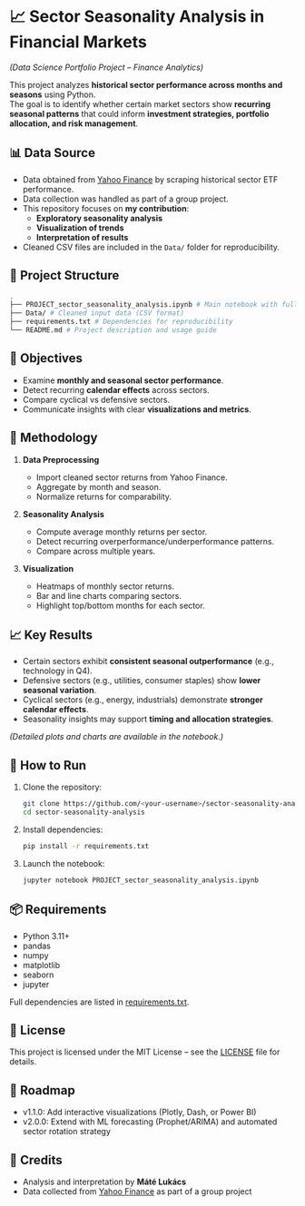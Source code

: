 # 📈 Sector Seasonality Analysis in Financial Markets

*(Data Science Portfolio Project – Finance Analytics)*

This project analyzes **historical sector performance across months and seasons** using Python.  
The goal is to identify whether certain market sectors show **recurring seasonal patterns** that could inform **investment strategies, portfolio allocation, and risk management**.


## 📊 Data Source
- Data obtained from [Yahoo Finance](https://finance.yahoo.com/) by scraping historical sector ETF performance.  
- Data collection was handled as part of a group project.  
- This repository focuses on **my contribution**:  
  - **Exploratory seasonality analysis**  
  - **Visualization of trends**  
  - **Interpretation of results**  
- Cleaned CSV files are included in the `Data/` folder for reproducibility.

## 📁 Project Structure
```bash
.
├── PROJECT_sector_seasonality_analysis.ipynb # Main notebook with full analysis
├── Data/ # Cleaned input data (CSV format)
├── requirements.txt # Dependencies for reproducibility
└── README.md # Project description and usage guide
```

## 🎯 Objectives
- Examine **monthly and seasonal sector performance**.  
- Detect recurring **calendar effects** across sectors.  
- Compare cyclical vs defensive sectors.  
- Communicate insights with clear **visualizations and metrics**.


## 🧪 Methodology
1. **Data Preprocessing**
   - Import cleaned sector returns from Yahoo Finance.
   - Aggregate by month and season.
   - Normalize returns for comparability.

2. **Seasonality Analysis**
   - Compute average monthly returns per sector.
   - Detect recurring overperformance/underperformance patterns.
   - Compare across multiple years.

3. **Visualization**
   - Heatmaps of monthly sector returns.
   - Bar and line charts comparing sectors.
   - Highlight top/bottom months for each sector.


## 📈 Key Results
- Certain sectors exhibit **consistent seasonal outperformance** (e.g., technology in Q4).  
- Defensive sectors (e.g., utilities, consumer staples) show **lower seasonal variation**.  
- Cyclical sectors (e.g., energy, industrials) demonstrate **stronger calendar effects**.  
- Seasonality insights may support **timing and allocation strategies**.  

*(Detailed plots and charts are available in the notebook.)*


## 🚀 How to Run
1. Clone the repository:
   ```bash
   git clone https://github.com/<your-username>/sector-seasonality-analysis.git
   cd sector-seasonality-analysis
2. Install dependencies:
   ```bash
   pip install -r requirements.txt

3. Launch the notebook:
   ```bash
   jupyter notebook PROJECT_sector_seasonality_analysis.ipynb

## 📦 Requirements

- Python 3.11+  
- pandas  
- numpy  
- matplotlib  
- seaborn  
- jupyter  

Full dependencies are listed in [requirements.txt](requirements.txt).

## 📄 License

This project is licensed under the MIT License – see the [LICENSE](LICENSE) file for details.

## 🧭 Roadmap
- v1.1.0: Add interactive visualizations (Plotly, Dash, or Power BI)  
- v2.0.0: Extend with ML forecasting (Prophet/ARIMA) and automated sector rotation strategy  


## 👥 Credits
- Analysis and interpretation by **Máté Lukács**  
- Data collected from [Yahoo Finance](https://finance.yahoo.com/) as part of a group project 
